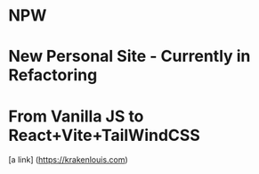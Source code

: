 # NPW

# New Personal Site - Currently in Refactoring

# From Vanilla JS to React+Vite+TailWindCSS

[a link] (https://krakenlouis.com)
